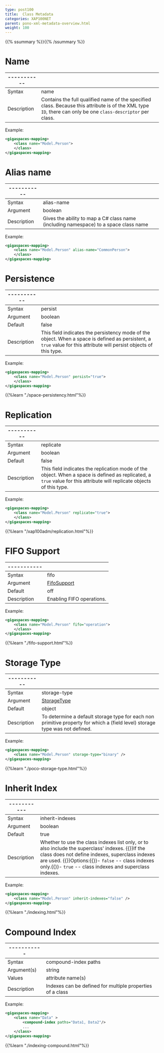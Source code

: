 ```yaml
---
type: post100
title:  Class Metadata
categories: XAP100NET
parent: pono-xml-metadata-overview.html
weight: 100
---
```


{{% ssummary %}}{{% /ssummary %}}


# Name

|-----------|                     |
|-----------|---------------------|
|Syntax     | name |
|Description| Contains the full qualified name of the specified class. Because this attribute is of the XML type `ID`, there can only be one `class-descriptor` per class. |

Example:

```xml
<gigaspaces-mapping>
	<class name="Model.Person">
	</class>
</gigaspaces-mapping>
```

# Alias name

|-----------|                     |
|-----------|---------------------|
|Syntax     | alias-name |
|Argument   | boolean|
|Description|  Gives the ability to map a C# class name (including namespace) to a space class name  |

Example:


```xml
<gigaspaces-mapping>
	<class name="Model.Person" alias-name="CommonPerson">
	</class>
</gigaspaces-mapping>
```


# Persistence

|-----------|                     |
|-----------|---------------------|
|Syntax     | persist |
|Argument   | boolean|
|Default    | false|
|Description|  This field indicates the persistency mode of the object. When a space is defined as persistent, a `true` value for this attribute will persist objects of this type.  |

Example:


```xml
<gigaspaces-mapping>
	<class name="Model.Person" persist="true">
	</class>
</gigaspaces-mapping>
```


{{%learn "./space-persistency.html"%}}

# Replication

|-----------|                     |
|-----------|---------------------|
|Syntax     | replicate |
|Argument   | boolean|
|Default    | false|
|Description|  This field indicates the replication mode of the object. When a space is defined as replicated, a `true` value for this attribute will replicate objects of this type.|

Example:


```xml
<gigaspaces-mapping>
	<class name="Model.Person" replicate="true">
	</class>
</gigaspaces-mapping>
```


{{%learn "/xap100adm/replication.html"%}}


# FIFO Support

|-----------|                     |
|-----------|---------------------|
|Syntax     | fifo  |
|Argument   | [FifoSupport](http://www.gigaspaces.com/docs/dotnetdocs{{%currentversion%}}/html/T_GigaSpaces_Core_Metadata_FifoSupport.htm)|
|Default    | off|
|Description| Enabling  FIFO operations.     |

Example:


```xml
<gigaspaces-mapping>
    <class name="Model.Person" fifo="operation">
    </class>
</gigaspaces-mapping>
```


{{%learn "./fifo-support.html"%}}

# Storage Type

|-----------|                     |
|-----------|---------------------|
|Syntax     | storage-type |
|Argument   | [StorageType](http://www.gigaspaces.com/docs/dotnetdocs{{%currentversion%}}/html/T_GigaSpaces_Core_Metadata_StorageType.htm)|
|Default    | object |
|Description| To determine a default storage type for each non primitive property for which a (field level) storage type was not defined.|

Example:


```xml
<gigaspaces-mapping>
    <class name="Model.Person" storage-type="binary" />
</gigaspaces-mapping>

```


{{%learn "./poco-storage-type.html"%}}




# Inherit Index

|-----------|                     |
|-----------|---------------------|
|Syntax     | inherit-indexes |
|Argument   | boolean          |
|Default    | true|
|Description| Whether to use the class indexes list only, or to also include the superclass' indexes. {{<wbr>}}If the class does not define indexes, superclass indexes are used. {{<wbr>}}Options:{{<wbr>}}- `false` -- class indexes only.{{<wbr>}}- `true` -- class indexes and superclass indexes.|

Example:


```xml
<gigaspaces-mapping>
    <class name="Model.Person" inherit-indexes="false" />
</gigaspaces-mapping>
```

{{%learn "./indexing.html"%}}


# Compound Index

|-----------|                     |
|-----------|---------------------|
|Syntax     | compound-index paths |
|Argument(s)| string          |
|Values     | attribute name(s)   |
|Description| Indexes can be defined for multiple properties of a class  |

Example:


```xml
<gigaspaces-mapping>
    <class name="Data" >
        <compound-index paths="Data1, Data2"/>
        ...
    </class>
</gigaspaces-mapping>
```


{{%learn "./indexing-compound.html"%}}






